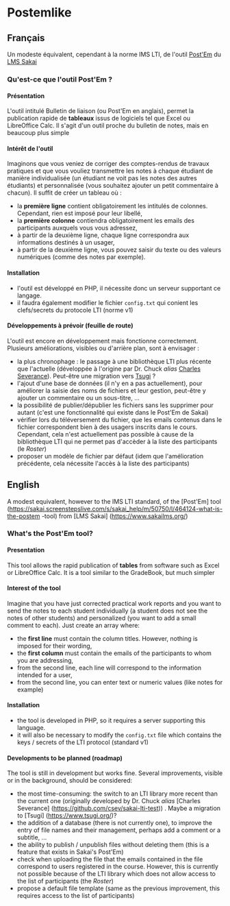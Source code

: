 # Postemlike
## Français
 Un modeste équivalent, cependant à la norme IMS LTI, de l'outil [Post'Em](https://sakai.screenstepslive.com/s/sakai_help/m/50750/l/464124-what-is-the-postem-tool)  du [LMS Sakai](https://www.sakailms.org/)
### Qu'est-ce que l'outil Post'Em ?
#### Présentation
L'outil intitulé Bulletin de liaison (ou Post'Em en anglais), permet la publication rapide de __tableaux__ issus de logiciels tel que Excel ou LibreOffice Calc. Il s'agit d'un outil proche du bulletin de notes, mais en beaucoup plus simple

#### Intérêt de l'outil
Imaginons que vous veniez de corriger des comptes-rendus de travaux pratiques et que vous vouliez transmettre les notes à chaque étudiant de manière individualisée (un étudiant ne voit pas les notes des autres étudiants) et personnalisée (vous souhaitez ajouter un petit commentaire à chacun). Il suffit de créer un tableau où :
- la __première ligne__ contient obligatoirement les intitulés de colonnes. Cependant, rien est imposé pour leur libellé,
- la __première colonne__ contiendra obligatoirement les emails des participants auxquels vous vous adressez,
- à partir de la deuxième ligne, chaque ligne correspondra aux informations destinés à un usager,
- à partir de la deuxième ligne, vous pouvez saisir du texte ou des valeurs numériques (comme des notes par exemple).

#### Installation
- l'outil est développé en PHP, il nécessite donc un serveur supportant ce langage. 
- il faudra également modifier le fichier `config.txt`  qui conient les clefs/secrets du protocole LTI (norme v1)

#### Développements à prévoir (feuille de route)
L'outil est encore en développement mais fonctionne correctement. Plusieurs améliorations, visibles ou d'arrière plan, sont à envisager :
- la plus chronophage : le passage à une bibliothèque LTI plus récente que l'actuelle (développée à l'origine par Dr. Chuck _alias_ [Charles Severance](https://github.com/csev/sakai-lti-test)). Peut-être une migration vers [Tsugi](https://www.tsugi.org/) ?
- l'ajout d'une base de données (il n'y en a pas actuellement), pour améliorer la saisie des noms de fichiers et leur gestion, peut-être y ajouter un commentaire ou un sous-titre, ...
- la possibilité de publier/dépublier les fichiers sans les supprimer pour autant (c'est une fonctionnalité qui existe dans le Post'Em de Sakai)
- vérifier lors du téléversement du fichier, que les emails contenus dans le fichier correspondent bien à des usagers inscrits dans le cours. Cependant, cela n'est actuellement pas possible à cause de la bibliothèque LTI qui ne permet pas d'accèder à la liste des participants (le _Roster_)
- proposer un modèle de fichier par défaut (idem que l'amélioration précédente, cela nécessite l'accès à la liste des participants)

## English
A modest equivalent, however to the IMS LTI standard, of the [Post'Em] tool (https://sakai.screenstepslive.com/s/sakai_help/m/50750/l/464124-what-is-the-postem -tool) from [LMS Sakai] (https://www.sakailms.org/)

### What's the Post'Em tool?
#### Presentation
This tool allows the rapid publication of __tables__ from software such as Excel or LibreOffice Calc. It is a tool similar to the GradeBook, but much simpler

#### Interest of the tool
Imagine that you have just corrected practical work reports and you want to send the notes to each student individually (a student does not see the notes of other students) and personalized (you want to add a small comment to each). Just create an array where:
- the __first line__ must contain the column titles. However, nothing is imposed for their wording,
- the __first column__ must contain the emails of the participants to whom you are addressing,
- from the second line, each line will correspond to the information intended for a user,
- from the second line, you can enter text or numeric values ​​(like notes for example)

#### Installation
- the tool is developed in PHP, so it requires a server supporting this language.
- it will also be necessary to modify the `config.txt` file which contains the keys / secrets of the LTI protocol (standard v1)

#### Developments to be planned (roadmap)
The tool is still in development but works fine. Several improvements, visible or in the background, should be considered:
- the most time-consuming: the switch to an LTI library more recent than the current one (originally developed by Dr. Chuck _alias_ [Charles Severance] (https://github.com/csev/sakai-lti-test)) . Maybe a migration to [Tsugi] (https://www.tsugi.org/)?
- the addition of a database (there is not currently one), to improve the entry of file names and their management, perhaps add a comment or a subtitle, ...
- the ability to publish / unpublish files without deleting them (this is a feature that exists in Sakai's Post'Em)
- check when uploading the file that the emails contained in the file correspond to users registered in the course. However, this is currently not possible because of the LTI library which does not allow access to the list of participants (the _Roster_)
- propose a default file template (same as the previous improvement, this requires access to the list of participants)